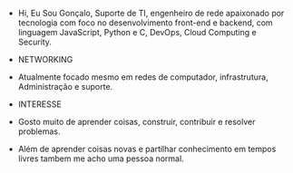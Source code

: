 -  Hi, Eu Sou Gonçalo, Suporte de TI, engenheiro de rede apaixonado por tecnologia com foco no desenvolvimento front-end e backend, com linguagem JavaScript, Python e C, DevOps, Cloud Computing e Security.
-  NETWORKING
  
-  Atualmente focado mesmo em redes de computador, infrastrutura, Administração e suporte.
-  INTERESSE
  
-  Gosto muito de aprender coisas, construir, contribuir e resolver problemas.
-  Além de aprender coisas novas e partilhar conhecimento em tempos livres tambem me acho uma pessoa normal.
<!---
gneto2/gneto2 is a ✨ special ✨ repository because its `README.md` (this file) appears on your GitHub profile.
You can click the Preview link to take a look at your changes.
--->
